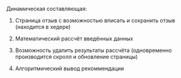 Динамическая составляющая:

1. Страница отзыв с возможностью вписать и сохранить отзыв (находится в хедере)

2. Математический рассчёт введённых данных

3. Возможность удалить результаты рассчёта (одновременно производится скролл и обновление страницы)

4. Алгоритмический вывод рекоммендации 